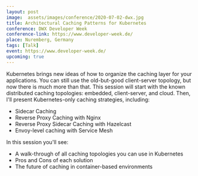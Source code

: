 ```yaml
---
layout: post
image:  assets/images/conference/2020-07-02-dwx.jpg
title: Architectural Caching Patterns for Kubernetes
conference: DWX Developer Week
conference-link: https://www.developer-week.de/
place: Nuremberg, Germany
tags: [Talk]
event: https://www.developer-week.de/
upcoming: true
---
```


Kubernetes brings new ideas of how to organize the caching layer for your applications. You can still use the old-but-good client-server topology, but now there is much more than that. This session will start with the known distributed caching topologies: embedded, client-server, and cloud. Then, I'll present Kubernetes-only caching strategies, including:
- Sidecar Caching
- Reverse Proxy Caching with Nginx
- Reverse Proxy Sidecar Caching with Hazelcast
- Envoy-level caching with Service Mesh

In this session you'll see:
- A walk-through of all caching topologies you can use in Kubernetes
- Pros and Cons of each solution
- The future of caching in container-based environments
